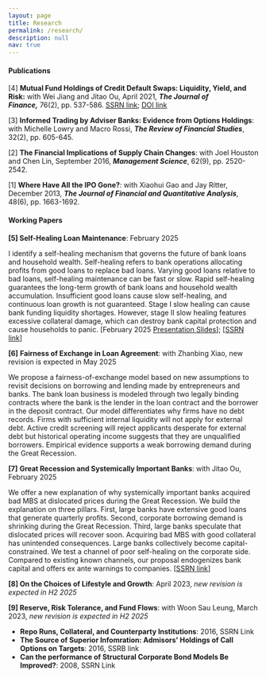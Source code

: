 ```yaml
---
layout: page
title: Research
permalink: /research/
description: null
nav: true
---
```

#### P﻿ublications

\[﻿4] **Mutual Fund Holdings of Credit Default Swaps: Liquidity, Yield, and Risk:** with Wei Jiang and Jitao Ou, April 2021, ***The Journal of Finance,*** 76(2), pp. 537-586.  [SSRN link](https://papers.ssrn.com/sol3/papers.cfm?abstract_id=2549996); [DOI link](https://onlinelibrary.wiley.com/doi/10.1111/jofi.12996)

\[﻿3] **Informed Trading by Adviser Banks: Evidence from Options Holdings**: with Michelle Lowry and Macro Rossi, ***The Review of Financial Studies***, 32(2), pp. 605-645.

\[﻿2] **The Financial Implications of Supply Chain Changes**: with Joel Houston and Chen Lin, September 2016, ***Management Science***, 62(9), pp. 2520-2542.

\[﻿1] **Where Have All the IPO Gone?**: with Xiaohui Gao and Jay Ritter, December 2013, ***The Journal of Financial and Quantitative Analysis***, 48(6), pp. 1663-1692.

#### Working Papers

**\[5] Self-Healing Loan Maintenance**: February 2025 

I identify a self-healing mechanism that governs the future of bank loans and household wealth. Self-healing refers to bank operations allocating profits from good loans to replace bad loans. Varying good loans relative to bad loans, self-healing maintenance can be fast or slow. Rapid self-healing guarantees the long-term growth of bank loans and household wealth accumulation. Insufficient good loans cause slow self-healing, and continuous loan growth is not guaranteed. Stage I slow healing can cause bank funding liquidity shortages. However, stage II slow healing features excessive collateral damage, which can destroy bank capital protection and cause households to panic. [February 2025 [Presentation Slides](https://www.dropbox.com/scl/fi/3mfm2k3zaaiazvqgahr3f/Banks_pres.pdf?rlkey=j47jsowynn2mci74cix4e2wdz&dl=0)[](https://www.dropbox.com/scl/fi/0d0k94sac9psjogyjxpnw/Banks_pres.pdf?rlkey=0cjopbjvq4o78ubn8fx8lbbke&dl=0)]; [[SSRN link](https://papers.ssrn.com/sol3/papers.cfm?abstract_id=4649359)]

**\[6]** **Fairness of Exchange in Loan Agreement**: with Zhanbing Xiao, new revision is expected in May 2025

We propose a fairness-of-exchange model based on new assumptions to revisit decisions on borrowing and lending made by entrepreneurs and banks. The bank loan business is modeled through two legally binding contracts where the bank is the lender in the loan contract and the borrower in the deposit contract. Our model differentiates why firms have no debt records. Firms with sufficient internal liquidity will not apply for external debt. Active credit screening will reject applicants desperate for external debt but historical operating income suggests that they are unqualified borrowers. Empirical evidence supports a weak borrowing demand during the Great Recession.

**\[7]** **Great Recession and Systemically Important Banks**: with Jitao Ou, February 2025

We offer a new explanation of why systemically important banks acquired bad MBS at dislocated prices during the Great Recession. We build the explanation on three pillars. First, large banks have extensive good loans that generate quarterly profits. Second, corporate borrowing demand is shrinking during the Great Recession. Third, large banks speculate that dislocated prices will recover soon. Acquiring bad MBS with good collateral has unintended consequences. Large banks collectively become capital-constrained. We test a channel of poor self-healing on the corporate side. Compared to existing known channels, our proposal endogenizes bank capital and offers ex ante warnings to companies. [[SSRN link](https://papers.ssrn.com/sol3/papers.cfm?abstract_id=5121111)]

**\[8] O﻿n the Choices of Lifestyle and Growth**: April 2023, *new revision is expected in H2 2025*

**\[9] R﻿eserve, Risk Tolerance, and Fund Flows**: with Woon Sau Leung, March 2023, *new revision is expected  in H2 2025*

* **R﻿epo Runs, Collateral, and Counterparty Institutions**: 2016, SSRN Link
* **T﻿he Source of Superior Infomration: Admisors' Holdings of Call Options on Targets**: 2016, SSRB link
* **C﻿an the performance of Structural Corporate Bond Models Be Improved?**: 2008, SSRN Link

<br/>